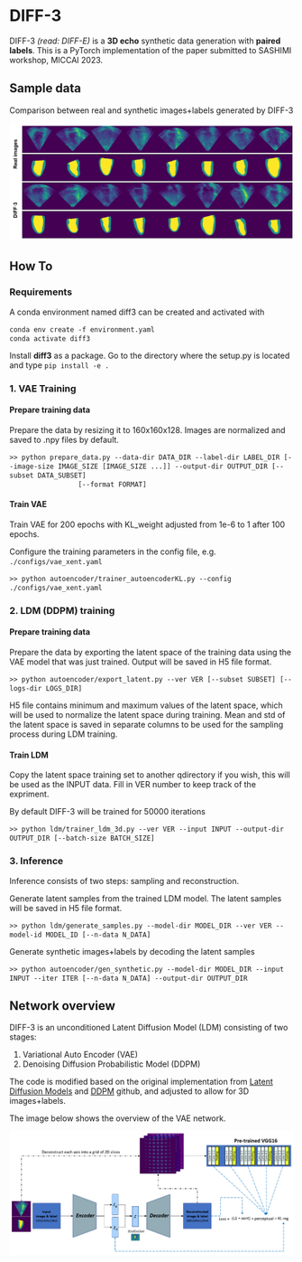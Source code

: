 # DIFF-3


DIFF-3 *(read: DIFF-E)* is a **3D echo** synthetic data generation with **paired labels**. 
This is a PyTorch implementation of the paper submitted to SASHIMI workshop, MICCAI 2023.

## Sample data
Comparison between real and synthetic images+labels generated by DIFF-3

<p align="center">
    <img src="./images/fig_samples.PNG">
</p>

## How To

### Requirements
A conda environment named diff3 can be created and activated with 
  
```
conda env create -f environment.yaml
conda activate diff3
```

Install **diff3** as a package. Go to the directory where the setup.py is located and type
    `pip install -e .`


### 1. VAE Training

#### Prepare training data
Prepare the data by resizing it to 160x160x128. Images are normalized and saved to .npy files by default.
  
    >> python prepare_data.py --data-dir DATA_DIR --label-dir LABEL_DIR [--image-size IMAGE_SIZE [IMAGE_SIZE ...]] --output-dir OUTPUT_DIR [--subset DATA_SUBSET]
                     [--format FORMAT]

#### Train VAE
Train VAE for 200 epochs with KL_weight adjusted from 1e-6 to 1 after 100 epochs.

Configure the training parameters in the config file, e.g. `./configs/vae_xent.yaml`
        
    >> python autoencoder/trainer_autoencoderKL.py --config ./configs/vae_xent.yaml



### 2. LDM (DDPM) training

#### Prepare training data
Prepare the data by exporting the latent space of the training data using the VAE model that was just trained. Output will be saved in H5 file format.
  
    >> python autoencoder/export_latent.py --ver VER [--subset SUBSET] [--logs-dir LOGS_DIR]


H5 file contains minimum and maximum values of the latent space, which will be used to normalize the latent space during training. Mean and std of the latent space is saved in separate columns to be used for the sampling process during LDM training.
  
#### Train LDM
Copy the latent space training set to another qdirectory if you wish, this will be used as the INPUT data. Fill in VER number to keep track of the expriment.

By default DIFF-3 will be trained for 50000 iterations
        
    >> python ldm/trainer_ldm_3d.py --ver VER --input INPUT --output-dir OUTPUT_DIR [--batch-size BATCH_SIZE]


### 3. Inference
Inference consists of two steps: sampling and reconstruction.

Generate latent samples from the trained LDM model. The latent samples will be saved in H5 file format.

    >> python ldm/generate_samples.py --model-dir MODEL_DIR --ver VER --model-id MODEL_ID [--n-data N_DATA]

Generate synthetic images+labels by decoding the latent samples

    >> python autoencoder/gen_synthetic.py --model-dir MODEL_DIR --input INPUT --iter ITER [--n-data N_DATA] --output-dir OUTPUT_DIR







## Network overview
DIFF-3 is an unconditioned Latent Diffusion Model (LDM) consisting of two stages:

1. Variational Auto Encoder (VAE)
2. Denoising Diffusion Probabilistic Model (DDPM)

The code is modified based on the original implementation from [Latent Diffusion Models](https://github.com/CompVis/latent-diffusion) and [DDPM](https://github.com/lucidrains/denoising-diffusion-pytorch) github, and adjusted to allow for 3D images+labels.

The image below shows the overview of the VAE network.
<p align="center">
    <img src="./images/fig_network.PNG">
</p>
